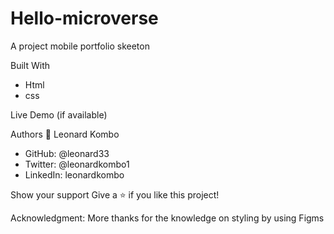 # Hello-microverse

A project mobile portfolio skeeton

Built With
* Html
* css


Live Demo (if available)


Authors
👤 Leonard Kombo
* GitHub: @leonard33
* Twitter: @leonardkombo1
* LinkedIn: leonardkombo



Show your support
Give a ⭐️ if you like this project!

Acknowledgment:
More thanks for the knowledge on styling by using Figms